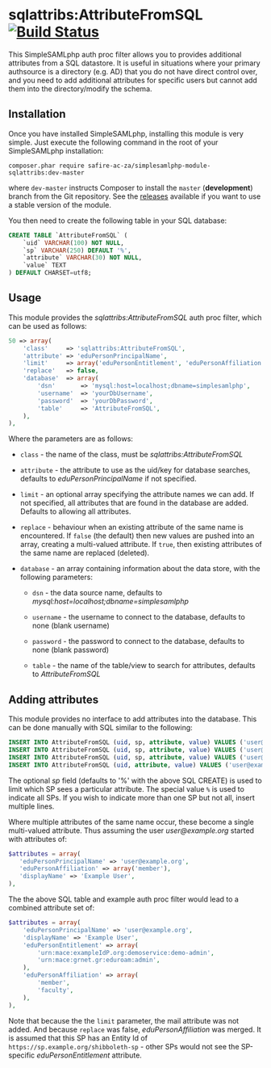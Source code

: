 sqlattribs:AttributeFromSQL     [![Build Status](https://travis-ci.org/safire-ac-za/simplesamlphp-module-sqlattribs.svg?branch=master)](https://travis-ci.org/safire-ac-za/simplesamlphp-module-sqlattribs)
===========================

This SimpleSAMLphp auth proc filter allows you to provides additional
attributes from a SQL datastore. It is useful in situations where your
primary authsource is a directory (e.g. AD) that you do not have direct
control over, and you need to add additional attributes for specific
users but cannot add them into the directory/modify the schema.

Installation
------------

Once you have installed SimpleSAMLphp, installing this module is
very simple.  Just execute the following command in the root of your
SimpleSAMLphp installation:

```
composer.phar require safire-ac-za/simplesamlphp-module-sqlattribs:dev-master
```

where `dev-master` instructs Composer to install the `master` (**development**)
branch from the Git repository. See the
[releases](https://github.com/safire-ac-za/simplesamlphp-module-sqlattribs/releases)
available if you want to use a stable version of the module.

You then need to create the following table in your SQL database:

```sql
CREATE TABLE `AttributeFromSQL` (
    `uid` VARCHAR(100) NOT NULL,
	`sp` VARCHAR(250) DEFAULT '%',
    `attribute` VARCHAR(30) NOT NULL,
    `value` TEXT
) DEFAULT CHARSET=utf8;
```

Usage
-----

This module provides the _sqlattribs:AttributeFromSQL_ auth proc filter,
which can be used as follows:

```php
50 => array(
    'class'     => 'sqlattribs:AttributeFromSQL',
    'attribute' => 'eduPersonPrincipalName',
    'limit'     => array('eduPersonEntitlement', 'eduPersonAffiliation'),
    'replace'   => false,
    'database'  => array(
        'dsn'       => 'mysql:host=localhost;dbname=simplesamlphp',
        'username'  => 'yourDbUsername',
        'password'  => 'yourDbPassword',
        'table'     => 'AttributeFromSQL',
    ),
),
```

Where the parameters are as follows:

* `class` - the name of the class, must be _sqlattribs:AttributeFromSQL_

* `attribute` - the attribute to use as the uid/key for database searches, defaults to _eduPersonPrincipalName_ if not specified.

* `limit` - an optional array specifying the attribute names we can add. If not specified, all attributes that are found in the database are added. Defaults to allowing all attributes.

* `replace` - behaviour when an existing attribute of the same name is encountered. If `false` (the default) then new values are pushed into an array, creating a multi-valued attribute. If `true`, then existing attributes of the same name are replaced (deleted).

* `database` - an array containing information about the data store, with the following parameters:

  * `dsn` - the data source name, defaults to _mysql:host=localhost;dbname=simplesamlphp_

  * `username` - the username to connect to the database, defaults to none (blank username)

  * `password` - the password to connect to the database, defaults to none (blank password)

  * `table` - the name of the table/view to search for attributes, defaults to _AttributeFromSQL_

Adding attributes
-----------------

This module provides no interface to add attributes into the
database. This can be done manually with SQL similar to the following:

```sql
INSERT INTO AttributeFromSQL (uid, sp, attribute, value) VALUES ('user@example.org', '%', 'eduPersonEntitlement', 'urn:mace:exampleIdP.org:demoservice:demo-admin');
INSERT INTO AttributeFromSQL (uid, sp, attribute, value) VALUES ('user@example.org', 'https://idp.example.org/idp/shibboleth', 'eduPersonEntitlement', 'urn:mace:grnet.gr:eduroam:admin');
INSERT INTO AttributeFromSQL (uid, sp, attribute, value) VALUES ('user@example.org', '%', 'eduPersonAffiliation', 'faculty');
INSERT INTO AttributeFromSQL (uid, attribute, value) VALUES ('user@example.org', 'mail', 'user@example.org');
```

The optional _sp_ field (defaults to '%' with the above SQL CREATE) is used
to limit which SP sees a particular attribute. The special value `%`
is used to indicate all SPs. If you wish to indicate more than one SP but
not all, insert multiple lines.

Where multiple attributes of the same name occur, these become a single
multi-valued attribute. Thus assuming the user _user@example.org_
started with attributes of:

```php
$attributes = array(
   'eduPersonPrincipalName' => 'user@example.org',
   'eduPersonAffiliation' => array('member'),
   'displayName' => 'Example User',
),
```

The the above SQL table and example auth proc filter would lead to a
combined attribute set of:

```php
$attributes = array(
    'eduPersonPrincipalName' => 'user@example.org',
    'displayName' => 'Example User',
    'eduPersonEntitlement' => array(
        'urn:mace:exampleIdP.org:demoservice:demo-admin',
        'urn:mace:grnet.gr:eduroam:admin',
    ),
    'eduPersonAffiliation' => array(
        'member',
        'faculty',
    ),
),
```

Note that because the the `limit` parameter, the mail attribute was not added. And because `replace` was false, _eduPersonAffiliation_ was merged. It is assumed that this SP has an Entity Id of `https://sp.example.org/shibboleth-sp` - other SPs would not see the SP-specific _eduPersonEntitlement_ attribute.

